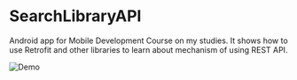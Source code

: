 # SearchLibraryAPI
Android app for Mobile Development Course on my studies. It shows how to use Retrofit and other libraries to learn about mechanism of using REST API.

![Demo](https://user-images.githubusercontent.com/38617892/107153847-f35a4d80-696f-11eb-855b-9891d06e5c93.gif)
